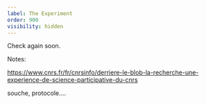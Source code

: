 ```yaml
---
label: The Experiment
order: 900
visibility: hidden
---
```


Check again soon.

Notes: 

https://www.cnrs.fr/fr/cnrsinfo/derriere-le-blob-la-recherche-une-experience-de-science-participative-du-cnrs

souche, protocole....
